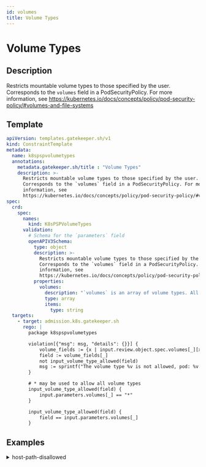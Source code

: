 ```yaml
---
id: volumes
title: Volume Types
---
```


# Volume Types

## Description
Restricts mountable volume types to those specified by the user. Corresponds to the `volumes` field in a PodSecurityPolicy. For more information, see https://kubernetes.io/docs/concepts/policy/pod-security-policy/#volumes-and-file-systems

## Template
```yaml
apiVersion: templates.gatekeeper.sh/v1
kind: ConstraintTemplate
metadata:
  name: k8spspvolumetypes
  annotations:
    metadata.gatekeeper.sh/title : "Volume Types"
    description: >-
      Restricts mountable volume types to those specified by the user.
      Corresponds to the `volumes` field in a PodSecurityPolicy. For more
      information, see
      https://kubernetes.io/docs/concepts/policy/pod-security-policy/#volumes-and-file-systems
spec:
  crd:
    spec:
      names:
        kind: K8sPSPVolumeTypes
      validation:
        # Schema for the `parameters` field
        openAPIV3Schema:
          type: object
          description: >-
            Restricts mountable volume types to those specified by the user.
            Corresponds to the `volumes` field in a PodSecurityPolicy. For more
            information, see
            https://kubernetes.io/docs/concepts/policy/pod-security-policy/#volumes-and-file-systems
          properties:
            volumes:
              description: "`volumes` is an array of volume types. All volume types can be enabled using `*`."
              type: array
              items:
                type: string
  targets:
    - target: admission.k8s.gatekeeper.sh
      rego: |
        package k8spspvolumetypes

        violation[{"msg": msg, "details": {}}] {
            volume_fields := {x | input.review.object.spec.volumes[_][x]; x != "name"}
            field := volume_fields[_]
            not input_volume_type_allowed(field)
            msg := sprintf("The volume type %v is not allowed, pod: %v. Allowed volume types: %v", [field, input.review.object.metadata.name, input.parameters.volumes])
        }

        # * may be used to allow all volume types
        input_volume_type_allowed(field) {
            input.parameters.volumes[_] == "*"
        }

        input_volume_type_allowed(field) {
            field == input.parameters.volumes[_]
        }

```

## Examples
<details>
<summary>host-path-disallowed</summary><blockquote>

<details>
<summary>constraint</summary>

```yaml
apiVersion: constraints.gatekeeper.sh/v1beta1
kind: K8sPSPVolumeTypes
metadata:
  name: psp-volume-types
spec:
  match:
    kinds:
      - apiGroups: [""]
        kinds: ["Pod"]
  parameters:
    volumes:
    # - "*" # * may be used to allow all volume types
    - configMap
    - emptyDir
    - projected
    - secret
    - downwardAPI
    - persistentVolumeClaim
    #- hostPath #required for allowedHostPaths
    - flexVolume #required for allowedFlexVolumes

```

</details>

<details>
<summary>example-disallowed</summary>

```yaml
apiVersion: v1
kind: Pod
metadata:
  name: nginx-volume-types-disallowed
  labels:
    app: nginx-volume-types
spec:
  containers:
  - name: nginx
    image: nginx
    volumeMounts:
    - mountPath: /cache
      name: cache-volume
  - name: nginx2
    image: nginx
    volumeMounts:
    - mountPath: /cache2
      name: demo-vol
  volumes:
  - name: cache-volume
    hostPath:
      path: /tmp # directory location on host
  - name: demo-vol
    emptyDir: {}

```

</details>
<details>
<summary>example-allowed</summary>

```yaml
apiVersion: v1
kind: Pod
metadata:
  name: nginx-volume-types-allowed
  labels:
    app: nginx-volume-types
spec:
  containers:
  - name: nginx
    image: nginx
    volumeMounts:
    - mountPath: /cache
      name: cache-volume
  - name: nginx2
    image: nginx
    volumeMounts:
    - mountPath: /cache2
      name: demo-vol
  volumes:
  - name: cache-volume
    emptyDir: {}
  - name: demo-vol
    emptyDir: {}

```

</details>


</blockquote></details>